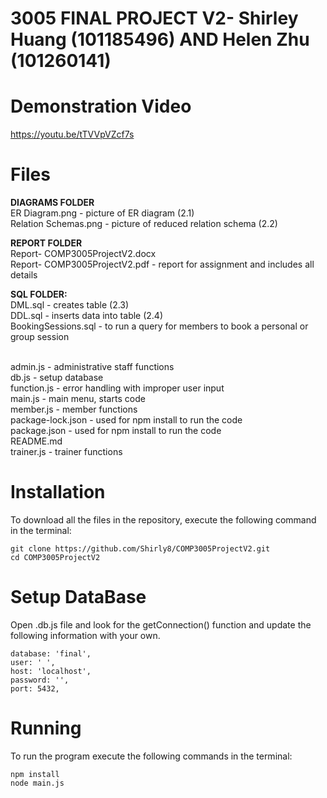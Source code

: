 # 3005 FINAL PROJECT V2- Shirley Huang (101185496) AND Helen Zhu (101260141)

# Demonstration Video
https://youtu.be/tTVVpVZcf7s
# Files
**DIAGRAMS FOLDER**
<br/> ER Diagram.png - picture of ER diagram (2.1)
<br/> Relation Schemas.png - picture of reduced relation schema (2.2)

**REPORT FOLDER**
<br/> Report- COMP3005ProjectV2.docx 
<br/> Report- COMP3005ProjectV2.pdf - report for assignment and includes all details 

**SQL FOLDER:**
<br/> DML.sql - creates table (2.3)
<br/>  DDL.sql - inserts data into table (2.4) 
<br/> BookingSessions.sql - to run a query for members to book a personal or group session 

<br/> admin.js - administrative staff functions 
<br/> db.js - setup database 
<br/> function.js - error handling with improper user input
<br/> main.js - main menu, starts code
<br/> member.js - member functions
<br/> package-lock.json - used for npm install to run the code
<br/> package.json - used for npm install to run the code 
<br/> README.md 
<br/> trainer.js - trainer functions

# Installation
To download all the files in the repository, execute the following command in the terminal: 
```
git clone https://github.com/Shirly8/COMP3005ProjectV2.git
cd COMP3005ProjectV2
```

# Setup DataBase
Open .db.js file and look for the getConnection() function and update the following information with your own. 
```
database: 'final',
user: ' ',
host: 'localhost',
password: '',
port: 5432,
```
# Running
To run the program execute the following commands in the terminal:
```
npm install 
node main.js
```

